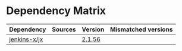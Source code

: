 # Dependency Matrix

Dependency | Sources | Version | Mismatched versions
---------- | ------- | ------- | -------------------
[jenkins-x/jx](https://github.com/jenkins-x/jx.git) |  | [2.1.56](https://github.com/jenkins-x/jx/releases/tag/v2.1.56) | 

